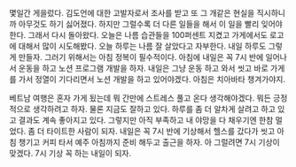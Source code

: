 몇일간 게을렀다. 김도언에 대한 고발자로서 조사를 받고 또 그 개같은 현실을 직시하니까 아무것도 하기 싫어졌다. 하지만 그럴수록 더 다른 일들을 해서 이 일을 빨리 잊어야 한다. 그래서 다시 돌아왔다. 오늘은 나름 습관들을 100퍼센트 지켰고 가게에서도 로고에 대해서 많이 시도해봤다. 오늘 하루는 나름 잘 살았다고 자부한다. 내일 하루도 그렇게 만들자. 그러기 위해서는 아침 정복이 필수적이다. 아침에 내일은 꼭 7시 반에 일어나서 운동을 하고 노션 프로그램 개발을 하자. 내일은 그냥 운동 하고 와서 씻고 바로 가게를 가서 정열이 기다리면서 노션 개발을 하고 있어야겠다. 아침은 치아바타 챙겨가야지. 

베트남 여행은 혼자 가게 됬는데 뭐 간만에 스트레스 풀고 온다 생각해야겠다. 뭐든 긍정적으로 생각하려고 하자. 물론 지금도 잘하고 있다. 하루를 좀 더 알차게 살려고 하고 있고 결과도 계속 좋아지고 있다. 그렇지만 아직 부족하고 내 야망을 다 채우기엔 한참 멀었다. 좀 더 타이트한 사람이 되자. 내일은 꼭 7시 반에 기상해서 헬스를 갔다가 씻고 아침 챙기고 커피 타서 예주 아침까지 준비 해두고 출근을 하자. 아 그럴려면 7시 기상이 맞겠다. 7시 기상 꼭 하는 내일이 되자.